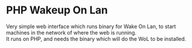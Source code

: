 # PHP Wakeup On Lan
Very simple web interface which runs binary for Wake On Lan, to start machines in the network of where the web is running.  
It runs on PHP, and needs the binary which will do the WoL to be installed.
